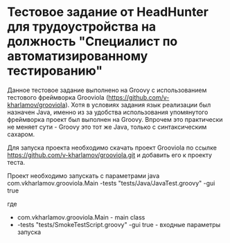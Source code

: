 # Тестовое задание от HeadHunter для трудоустройства на должность "Специалист по автоматизированному тестированию"

Данное тестовое задание выполнено на Groovy с использованием тестового фреймворка Grooviola (https://github.com/v-kharlamov/grooviola).
Хотя в условиях задания язык реализации был назначен Java, именно из за удобства использования упомянутого фреймворка проект был
выполнен на Groovy. Впрочем это практически не меняет сути - Groovy это тот же Java, только с синтаксическим сахаром.

Для запуска проекта необходимо скачать проект Grooviola по ссылке https://github.com/v-kharlamov/grooviola.git и добавить его к проекту теста.

Проект необходимо запускать с параметрами java com.vkharlamov.grooviola.Main -tests "tests/Java/JavaTest.groovy" -gui true

где
- com.vkharlamov.grooviola.Main - main class
- -tests "tests/SmokeTestScript.groovy" -gui true - входные параметры запуска